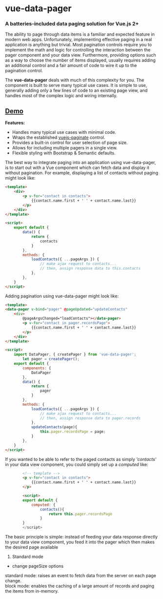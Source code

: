 # **vue-data-pager**

### A batteries-included data paging solution for Vue.js 2+

The ability to page through data items is a familiar and expected feature in modern web apps. Unfortunately, implementing effective paging in a real application is anything but trivial. Most pagination controls require you to implement the math and logic for controlling the interaction between the pager component and your data view. Furthermore, providing options such as a way to choose the number of items displayed, usually requires adding an additional control and a fair amount of code to wire it up to the pagination control. 

The **vue-data-pager** deals with much of this complexity for you. The component is built to serve many typical use cases. It is simple to use, generally adding only a few lines of code to an existing page view, and handles most of the complex logic and wiring internally.
## [Demo](https://tomagnew.github.io/vue.js/vue-data-pager/# "see the vue-data-pager in action")


**Features:**  
* Handles many typical use cases with minimal code.  
* Wraps the established [vuejs-paginate](https://github.com/lokyoung/vuejs-paginate "vuejs-paginate") control.  
* Provides a built-in control for user selection of page size.  
* Allows for including multiple pagers in a single view.  
* Flexible styling with Bootstrap & Semantic defaults.  


The best way to integrate paging into an application using vue-data-pager, is to start out with a Vue component which can fetch data and display it without pagination. For example, displaying a list of contacts without paging might look like:


```html
<template>
    <div>
        <p v-for="contact in contacts">
            {{contact.name.first + ' ' + contact.name.last}}
        </p>
    </div>
</template>

<script>
    export default {
        data() {
            return {
                contacts
            }
        },
        methods: {
            loadContacts({ ...pageArgs }) {
                // make ajax request to contacts...
                // then, assign response data to this.contacts
            },
        },
    }
</script>
```
Adding pagination using vue-data-pager might look like:
```html
<template>
<data-pager v-bind="pager" @pageUpdated="updateContacts" 
    <div>
        @pageArgsChanged="loadContacts"></data-pager>
        <p v-for="contact in pager.recordsPage">
            {{contact.name.first + ' ' + contact.name.last}}
        </p>
    </div>
</template>

<script>
    import DataPager, { createPager } from 'vue-data-pager';
        let pager = createPager();
    export default {
        components: {
            DataPager
        },
        data() {
            return {
                pager
            }
        },
        methods: {
            loadContacts({ ...pageArgs }) {
                // make ajax request to contacts...
                // then, assign response data to pager.records
            },
            updateContacts(page){
                this.pager.recordsPage = page;
            }
        },
    }
</script>
```
If you wanted to be able to refer to the paged contacts as simply *'contacts'* in your data view component, you could simply set up a *computed* like:
```html
        <!-- template -->
        <p v-for="contact in contacts">
            {{contact.name.first + ' ' + contact.name.last}}
        </p>

        <script>
        export default {
            computed: {
                contacts(){
                    return this.pager.recordsPage
                }
        }
        </script>
```

The basic principle is simple: instead of feeding your data response directly to your data view component, you feed it into the pager which then makes the desired page available
1. Standard mode
- change pageSize options

standard mode: raises an event to fetch data from the server on each page change.  
block mode: enables  the caching of a large amount of records and paging the items from in-memory.
